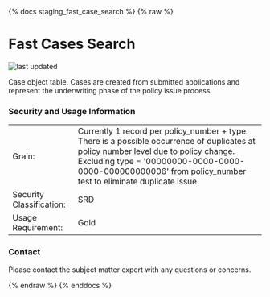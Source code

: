 {% docs staging_fast_case_search %}
{% raw %}

# Fast Cases Search

![last updated](assets/update_badges/staging_fast_case_search.svg)

Case object table. Cases are created from submitted applications and represent the underwriting 
phase of the policy issue process.

### Security and Usage Information
|     |     |
| --- | --- |
| Grain:                   | Currently 1 record per policy_number + type. There is a possible occurrence of duplicates at policy number level due to policy change. Excluding type = '00000000-0000-0000-0000-000000000006' from policy_number test to eliminate duplicate issue. |            
| Security Classification: | SRD |
| Usage Requirement:       | Gold |

### Contact
Please contact the subject matter expert with any questions or concerns.

{% endraw %}
{% enddocs %}
